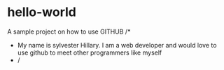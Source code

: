 # hello-world
A sample project on how to use GITHUB
/*
* My name is sylvester Hillary. I am a web developer and would love to use github to meet other programmers like myself
* /
